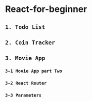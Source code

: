 # React-for-beginner

## `1. Todo List`

## `2. Coin Tracker`

## `3. Movie App`

### `3-1 Movie App part Two`

### `3-2 React Router`

### `3-3 Parameters`

